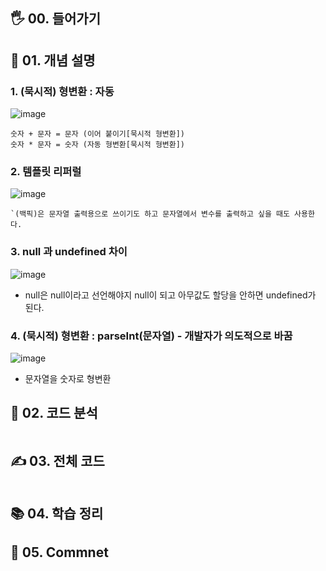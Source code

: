 
## 🖐 00. 들어가기

## 📌 01. 개념 설명


### 1. (묵시적) 형변환 : 자동
![image](https://user-images.githubusercontent.com/86208370/177976762-95c7b6a2-62b1-4950-912c-0ba7b7b82f10.png)
```
숫자 + 문자 = 문자 (이어 붙이기[묵시적 형변환])
숫자 * 문자 = 숫자 (자동 형변환[묵시적 형변환])
```
### 2. 템플릿 리퍼럴
![image](https://user-images.githubusercontent.com/86208370/177977586-291f8344-74b3-4d91-adb5-012f9020895a.png)
```
`(백픽)은 문자열 출력용으로 쓰이기도 하고 문자열에서 변수를 출력하고 싶을 때도 사용한다.
```
### 3. null 과 undefined 차이
![image](https://user-images.githubusercontent.com/86208370/177977903-70880620-c87d-45cb-a1b4-d13cbae21670.png)
- null은 null이라고 선언해야지 null이 되고 아무값도 할당을 안하면 undefined가 된다.

### 4. (묵시적) 형변환 : parseInt(문자열) - 개발자가 의도적으로 바꿈
![image](https://user-images.githubusercontent.com/86208370/177979832-a3fc01bd-72e5-49fe-843e-adc997f13d15.png)
- 문자열을 숫자로 형변환




## 🍳 02. 코드 분석
```js

```
## ✍ 03. 전체 코드
```js

```
## 📚 04. 학습 정리

## 🤔 05. Commnet 
